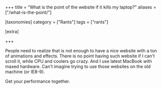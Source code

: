 +++
title = "What is the point of the website if it kills my laptop?"
aliases = ["/what-is-the-point/"]

[taxonomies]
category = ["Rants"]
tags = ["rants"]

[extra]

+++

People need to realize that is not enough to have a nice website with a ton of animations and effects.
There is no point having such website if I can't scroll it, while CPU and coolers go crazy.
And I use latest MacBook with maxed hardware. Can't imagine trying to use those websites on the old machine (or IE8-9).

Get your performance together.
